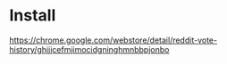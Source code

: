 # Install
https://chrome.google.com/webstore/detail/reddit-vote-history/ghjjjcefmjimocidgninghmnbbpjonbo
